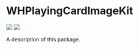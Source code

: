 # WHPlayingCardImageKit

[![](https://img.shields.io/endpoint?url=https%3A%2F%2Fswiftpackageindex.com%2Fapi%2Fpackages%2Fdaveverwer%2FLeftPad%2Fbadge%3Ftype%3Dplatforms)](https://swiftpackageindex.com/daveverwer/LeftPad) [![](https://img.shields.io/endpoint?url=https%3A%2F%2Fswiftpackageindex.com%2Fapi%2Fpackages%2Fdaveverwer%2FLeftPad%2Fbadge%3Ftype%3Dswift-versions)](https://swiftpackageindex.com/daveverwer/LeftPad)

A description of this package.
